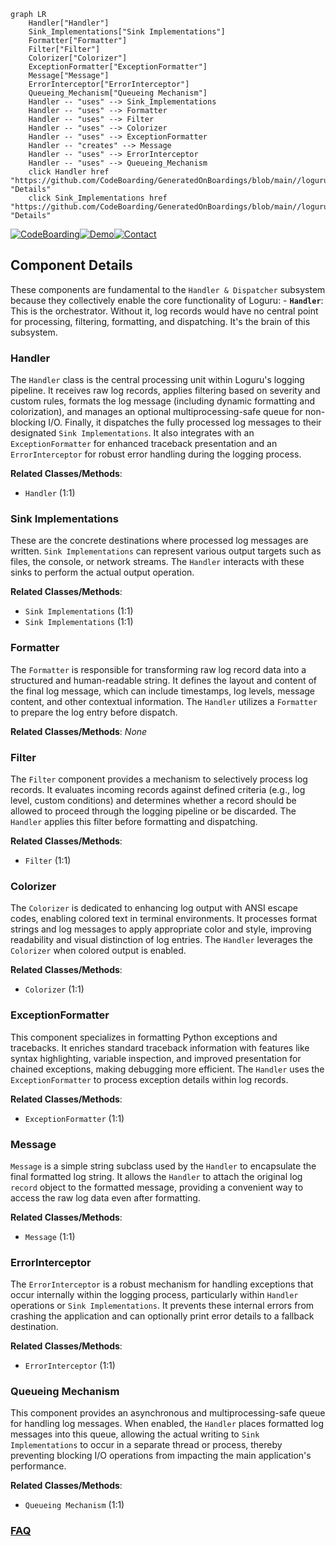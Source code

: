 ```mermaid
graph LR
    Handler["Handler"]
    Sink_Implementations["Sink Implementations"]
    Formatter["Formatter"]
    Filter["Filter"]
    Colorizer["Colorizer"]
    ExceptionFormatter["ExceptionFormatter"]
    Message["Message"]
    ErrorInterceptor["ErrorInterceptor"]
    Queueing_Mechanism["Queueing Mechanism"]
    Handler -- "uses" --> Sink_Implementations
    Handler -- "uses" --> Formatter
    Handler -- "uses" --> Filter
    Handler -- "uses" --> Colorizer
    Handler -- "uses" --> ExceptionFormatter
    Handler -- "creates" --> Message
    Handler -- "uses" --> ErrorInterceptor
    Handler -- "uses" --> Queueing_Mechanism
    click Handler href "https://github.com/CodeBoarding/GeneratedOnBoardings/blob/main//loguru/Handler.md" "Details"
    click Sink_Implementations href "https://github.com/CodeBoarding/GeneratedOnBoardings/blob/main//loguru/Sink_Implementations.md" "Details"
```
[![CodeBoarding](https://img.shields.io/badge/Generated%20by-CodeBoarding-9cf?style=flat-square)](https://github.com/CodeBoarding/GeneratedOnBoardings)[![Demo](https://img.shields.io/badge/Try%20our-Demo-blue?style=flat-square)](https://www.codeboarding.org/demo)[![Contact](https://img.shields.io/badge/Contact%20us%20-%20contact@codeboarding.org-lightgrey?style=flat-square)](mailto:contact@codeboarding.org)

## Component Details

These components are fundamental to the `Handler & Dispatcher` subsystem because they collectively enable the core functionality of Loguru: -   **`Handler`**: This is the orchestrator. Without it, log records would have no central point for processing, filtering, formatting, and dispatching. It's the brain of this subsystem.

### Handler
The `Handler` class is the central processing unit within Loguru's logging pipeline. It receives raw log records, applies filtering based on severity and custom rules, formats the log message (including dynamic formatting and colorization), and manages an optional multiprocessing-safe queue for non-blocking I/O. Finally, it dispatches the fully processed log messages to their designated `Sink Implementations`. It also integrates with an `ExceptionFormatter` for enhanced traceback presentation and an `ErrorInterceptor` for robust error handling during the logging process.


**Related Classes/Methods**:

- `Handler` (1:1)


### Sink Implementations
These are the concrete destinations where processed log messages are written. `Sink Implementations` can represent various output targets such as files, the console, or network streams. The `Handler` interacts with these sinks to perform the actual output operation.


**Related Classes/Methods**:

- `Sink Implementations` (1:1)
- `Sink Implementations` (1:1)


### Formatter
The `Formatter` is responsible for transforming raw log record data into a structured and human-readable string. It defines the layout and content of the final log message, which can include timestamps, log levels, message content, and other contextual information. The `Handler` utilizes a `Formatter` to prepare the log entry before dispatch.


**Related Classes/Methods**: _None_

### Filter
The `Filter` component provides a mechanism to selectively process log records. It evaluates incoming records against defined criteria (e.g., log level, custom conditions) and determines whether a record should be allowed to proceed through the logging pipeline or be discarded. The `Handler` applies this filter before formatting and dispatching.


**Related Classes/Methods**:

- `Filter` (1:1)


### Colorizer
The `Colorizer` is dedicated to enhancing log output with ANSI escape codes, enabling colored text in terminal environments. It processes format strings and log messages to apply appropriate color and style, improving readability and visual distinction of log entries. The `Handler` leverages the `Colorizer` when colored output is enabled.


**Related Classes/Methods**:

- `Colorizer` (1:1)


### ExceptionFormatter
This component specializes in formatting Python exceptions and tracebacks. It enriches standard traceback information with features like syntax highlighting, variable inspection, and improved presentation for chained exceptions, making debugging more efficient. The `Handler` uses the `ExceptionFormatter` to process exception details within log records.


**Related Classes/Methods**:

- `ExceptionFormatter` (1:1)


### Message
`Message` is a simple string subclass used by the `Handler` to encapsulate the final formatted log string. It allows the `Handler` to attach the original log `record` object to the formatted message, providing a convenient way to access the raw log data even after formatting.


**Related Classes/Methods**:

- `Message` (1:1)


### ErrorInterceptor
The `ErrorInterceptor` is a robust mechanism for handling exceptions that occur internally within the logging process, particularly within `Handler` operations or `Sink Implementations`. It prevents these internal errors from crashing the application and can optionally print error details to a fallback destination.


**Related Classes/Methods**:

- `ErrorInterceptor` (1:1)


### Queueing Mechanism
This component provides an asynchronous and multiprocessing-safe queue for handling log messages. When enabled, the `Handler` places formatted log messages into this queue, allowing the actual writing to `Sink Implementations` to occur in a separate thread or process, thereby preventing blocking I/O operations from impacting the main application's performance.


**Related Classes/Methods**:

- `Queueing Mechanism` (1:1)




### [FAQ](https://github.com/CodeBoarding/GeneratedOnBoardings/tree/main?tab=readme-ov-file#faq)